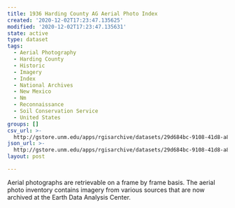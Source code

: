 ```yaml
---
title: 1936 Harding County AG Aerial Photo Index
created: '2020-12-02T17:23:47.135625'
modified: '2020-12-02T17:23:47.135631'
state: active
type: dataset
tags:
  - Aerial Photography
  - Harding County
  - Historic
  - Imagery
  - Index
  - National Archives
  - New Mexico
  - Nm
  - Reconnaissance
  - Soil Conservation Service
  - United States
groups: []
csv_url: >-
  http://gstore.unm.edu/apps/rgisarchive/datasets/29d684bc-9108-41d8-a841-e748930991c5/ag_harding_1936.derived.csv
json_url: >-
  http://gstore.unm.edu/apps/rgisarchive/datasets/29d684bc-9108-41d8-a841-e748930991c5/ag_harding_1936.derived.json
layout: post

---
```

Aerial photographs are retrievable on a frame by frame basis. The aerial photo inventory contains imagery from various sources that are now archived at the Earth Data Analysis Center.

